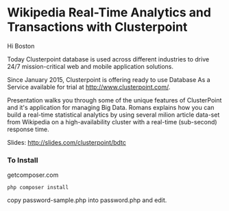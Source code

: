 # Wikipedia Real-Time Analytics and Transactions with Clusterpoint


Hi Boston

Today Clusterpoint database is used across different industries to drive 24/7
mission-critical web and mobile application solutions.

Since January 2015, Clusterpoint is offering ready to use Database As a Service
available for trial at http://www.clusterpoint.com/.

Presentation walks you through some of the unique features of ClusterPoint and
it's application for managing Big Data. Romans explains how you can
build a real-time statistical analytics by using several milion article
data-set from Wikipedia on a high-availability cluster with a real-time (sub-second)
response time.

Slides: http://slides.com/clusterpoint/bdtc

### To Install

getcomposer.com

    php composer install

copy password-sample.php into password.php and edit.
